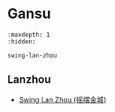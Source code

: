 # Gansu

```{toctree}
:maxdepth: 1
:hidden:

swing-lan-zhou
```

## Lanzhou
- [Swing Lan Zhou (摇摆金城)](swing-lan-zhou.md)
